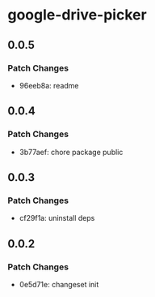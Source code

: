 # google-drive-picker

## 0.0.5

### Patch Changes

- 96eeb8a: readme

## 0.0.4

### Patch Changes

- 3b77aef: chore package public

## 0.0.3

### Patch Changes

- cf29f1a: uninstall deps

## 0.0.2

### Patch Changes

- 0e5d71e: changeset init

